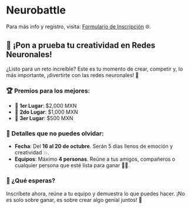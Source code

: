 # Neurobattle

Para más info y registro, visita: [Formulario de Inscripción](https://docs.google.com/forms/d/e/1FAIpQLScpJI5O85D6ixdwE-t8eG-A0p42V5jrJM8FoGm5zPtrIC_pqA/viewform?usp=sf_link) 🌐.

## 🚀 ¡Pon a prueba tu creatividad en Redes Neuronales!

¿Listo para un reto increíble? Este es tu momento de crear, competir y, lo más importante, ¡divertirte con las redes neuronales! 🎉

### 🏆 Premios para los mejores:
- 🥇 **1er Lugar**: $2,000 MXN
- 🥈 **2do Lugar**: $1,000 MXN
- 🥉 **3er Lugar**: $500 MXN

### 📅 Detalles que no puedes olvidar:
- **Fecha**: Del **16 al 20 de octubre**. Serán 5 días llenos de emoción y creatividad 💥.
- **Equipos**: Máximo **4 personas**. Reúne a tus amigos, compañeros o cualquier persona que esté lista para ganar 🧑‍💻.

### 🎉 ¿Qué esperas?
Inscríbete ahora, reúne a tu equipo y demuestra lo que puedes hacer. ¡No es solo sobre ganar, es sobre crear algo genial juntos! 🙌

